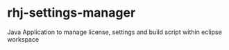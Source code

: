 # rhj-settings-manager
Java Application to manage license, settings and build script within eclipse workspace
